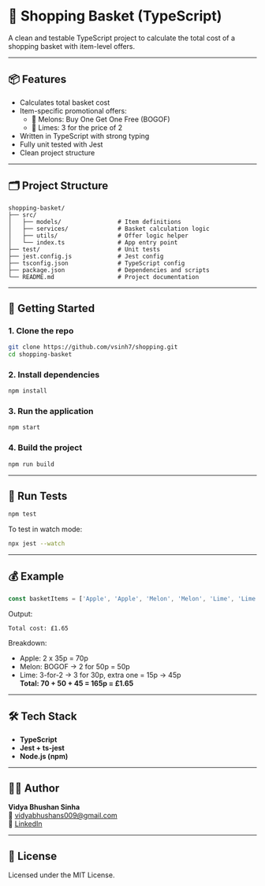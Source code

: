 # 🛒 Shopping Basket (TypeScript)

A clean and testable TypeScript project to calculate the total cost of a shopping basket with item-level offers.

---

## 📦 Features

- Calculates total basket cost
- Item-specific promotional offers:
  - 🍈 Melons: Buy One Get One Free (BOGOF)
  - 🍋 Limes: 3 for the price of 2
- Written in TypeScript with strong typing
- Fully unit tested with Jest
- Clean project structure

---

## 🗂️ Project Structure

```
shopping-basket/
├── src/
│   ├── models/                # Item definitions
│   ├── services/              # Basket calculation logic
│   ├── utils/                 # Offer logic helper
│   └── index.ts               # App entry point
├── test/                      # Unit tests
├── jest.config.js             # Jest config
├── tsconfig.json              # TypeScript config
├── package.json               # Dependencies and scripts
└── README.md                  # Project documentation
```

---

## 🚀 Getting Started

### 1. Clone the repo

```bash
git clone https://github.com/vsinh7/shopping.git
cd shopping-basket
```

### 2. Install dependencies

```bash
npm install
```

### 3. Run the application

```bash
npm start
```

### 4. Build the project

```bash
npm run build
```

---

## 🧪 Run Tests

```bash
npm test
```

To test in watch mode:

```bash
npx jest --watch
```

---

## 💰 Example

```ts
const basketItems = ['Apple', 'Apple', 'Melon', 'Melon', 'Lime', 'Lime', 'Lime'];
```

Output:

```
Total cost: £1.65
```

Breakdown:
- Apple: 2 x 35p = 70p
- Melon: BOGOF → 2 for 50p = 50p
- Lime: 3-for-2 → 3 for 30p, extra one = 15p → 45p  
**Total: 70 + 50 + 45 = 165p = £1.65**

---

## 🛠️ Tech Stack

- **TypeScript**
- **Jest + ts-jest**
- **Node.js (npm)**


---

## 👨‍💻 Author

**Vidya Bhushan Sinha**  
📧 vidyabhushans009@gmail.com  
🔗 [LinkedIn](https://www.linkedin.com/in/vidya-bhushan-sinha-098247111/)

---

## 📄 License

Licensed under the MIT License.
